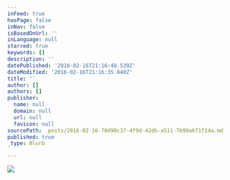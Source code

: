```yaml
---
inFeed: true
hasPage: false
inNav: false
isBasedOnUrl: ''
inLanguage: null
starred: true
keywords: []
description: ''
datePublished: '2016-02-16T21:16:48.539Z'
dateModified: '2016-02-16T21:16:35.840Z'
title: ''
author: []
authors: []
publisher:
  name: null
  domain: null
  url: null
  favicon: null
sourcePath: _posts/2016-02-16-70d98c37-4f9d-42db-a511-7b99a671f14a.md
published: true
_type: Blurb

---
```

![](https://the-grid-user-content.s3-us-west-2.amazonaws.com/a3374ca5-6232-4412-ba17-e3dc49445d24.jpg)